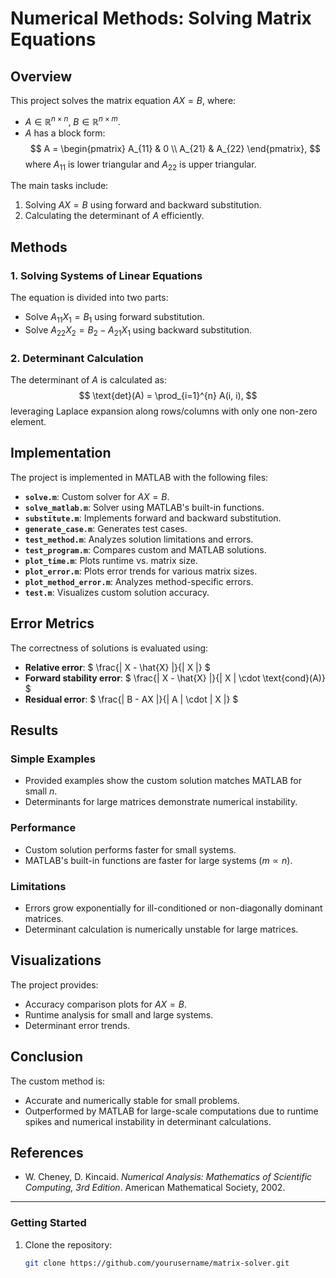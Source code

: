# Numerical Methods: Solving Matrix Equations

## Overview
This project solves the matrix equation $AX = B$, where:
- $A \in \mathbb{R}^{n \times n}$, $B \in \mathbb{R}^{n \times m}$.
- $A$ has a block form:
  $$
  A =
  \begin{pmatrix}
  A_{11} & 0 \\
  A_{21} & A_{22}
  \end{pmatrix},
  $$
  where $A_{11}$ is lower triangular and $A_{22}$ is upper triangular.

The main tasks include:
1. Solving $AX = B$ using forward and backward substitution.
2. Calculating the determinant of $A$ efficiently.

## Methods
### 1. Solving Systems of Linear Equations
The equation is divided into two parts:
- Solve $A_{11}X_1 = B_1$ using forward substitution.
- Solve $A_{22}X_2 = B_2 - A_{21}X_1$ using backward substitution.

### 2. Determinant Calculation
The determinant of $A$ is calculated as:
$$
\text{det}(A) = \prod_{i=1}^{n} A(i, i),
$$
leveraging Laplace expansion along rows/columns with only one non-zero element.

## Implementation
The project is implemented in MATLAB with the following files:
- **`solve.m`**: Custom solver for $AX = B$.
- **`solve_matlab.m`**: Solver using MATLAB's built-in functions.
- **`substitute.m`**: Implements forward and backward substitution.
- **`generate_case.m`**: Generates test cases.
- **`test_method.m`**: Analyzes solution limitations and errors.
- **`test_program.m`**: Compares custom and MATLAB solutions.
- **`plot_time.m`**: Plots runtime vs. matrix size.
- **`plot_error.m`**: Plots error trends for various matrix sizes.
- **`plot_method_error.m`**: Analyzes method-specific errors.
- **`test.m`**: Visualizes custom solution accuracy.

## Error Metrics
The correctness of solutions is evaluated using:
- **Relative error**: $ \frac{\| X - \hat{X} \|}{\| X \|} $
- **Forward stability error**: $ \frac{\| X - \hat{X} \|}{\| X \| \cdot \text{cond}(A)} $
- **Residual error**: $ \frac{\| B - AX \|}{\| A \| \cdot \| X \|} $

## Results
### Simple Examples
- Provided examples show the custom solution matches MATLAB for small $n$.
- Determinants for large matrices demonstrate numerical instability.

### Performance
- Custom solution performs faster for small systems.
- MATLAB's built-in functions are faster for large systems ($m \propto n$).

### Limitations
- Errors grow exponentially for ill-conditioned or non-diagonally dominant matrices.
- Determinant calculation is numerically unstable for large matrices.

## Visualizations
The project provides:
- Accuracy comparison plots for $AX = B$.
- Runtime analysis for small and large systems.
- Determinant error trends.

## Conclusion
The custom method is:
- Accurate and numerically stable for small problems.
- Outperformed by MATLAB for large-scale computations due to runtime spikes and numerical instability in determinant calculations.

## References
- W. Cheney, D. Kincaid. *Numerical Analysis: Mathematics of Scientific Computing, 3rd Edition*. American Mathematical Society, 2002.

---

### Getting Started
1. Clone the repository:
   ```bash
   git clone https://github.com/yourusername/matrix-solver.git
